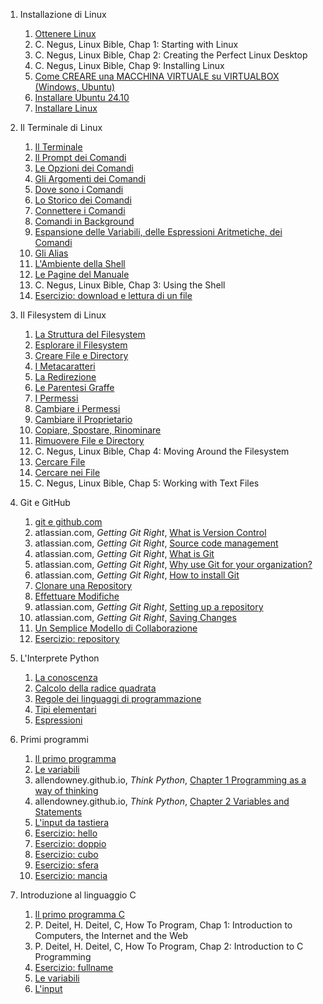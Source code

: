 1. Installazione di Linux

   1. [Ottenere Linux](./linux/install_linux/ottenere_linux.md)
   1. C. Negus, Linux Bible, Chap 1: Starting with Linux
   1. C. Negus, Linux Bible, Chap 2: Creating the Perfect Linux Desktop
   1. C. Negus, Linux Bible, Chap 9: Installing Linux
   1. [Come CREARE una MACCHINA VIRTUALE su VIRTUALBOX (Windows, Ubuntu)](https://youtu.be/ZdeGbnRkT_c?feature=shared)
   1. [Installare Ubuntu 24.10](https://youtu.be/POYlMKTV1Js?feature=shared)
   1. [Installare Linux](./linux/install_linux/installazione.md)

1. Il Terminale di Linux

   1. [Il Terminale](./linux/terminale_linux/terminale.md)
   1. [Il Prompt dei Comandi](./linux/terminale_linux/prompt.md)
   1. [Le Opzioni dei Comandi](./linux/terminale_linux/opzioni.md)
   1. [Gli Argomenti dei Comandi](./linux/terminale_linux/argomenti.md)
   1. [Dove sono i Comandi](./linux/terminale_linux/dove.md)
   1. [Lo Storico dei Comandi](./linux/terminale_linux/storico.md)
   1. [Connettere i Comandi](./linux/terminale_linux/pipes.md)
   1. [Comandi in Background](./linux/terminale_linux/background.md)
   1. [Espansione delle Variabili, delle Espressioni Aritmetiche, dei Comandi](./linux/terminale_linux/espansione.md)
   1. [Gli Alias](./linux/terminale_linux/alias.md)
   1. [L'Ambiente della Shell](./linux/terminale_linux/ambiente.md)
   1. [Le Pagine del Manuale](./linux/terminale_linux/manuale.md)
   1. C. Negus, Linux Bible, Chap 3: Using the Shell
   1. [Esercizio: download e lettura di un file](./linux/terminale_linux/file.md)

1. Il Filesystem di Linux

   1. [La Struttura del Filesystem](./linux/filesystem_linux/struttura.md)
   1. [Esplorare il Filesystem](./linux/filesystem_linux/esplorare.md)
   1. [Creare File e Directory](./linux/filesystem_linux/directory.md)
   1. [I Metacaratteri](./linux/filesystem_linux/metacaratteri.md)
   1. [La Redirezione](./linux/filesystem_linux/redirezione.md)
   1. [Le Parentesi Graffe](./linux/filesystem_linux/graffe.md)
   1. [I Permessi](./linux/filesystem_linux/permessi.md)
   1. [Cambiare i Permessi](./linux/filesystem_linux/cambiare_permessi.md)
   1. [Cambiare il Proprietario](./linux/filesystem_linux/cambiare_proprietario.md)
   1. [Copiare, Spostare, Rinominare](./linux/filesystem_linux/cpmv.md)
   1. [Rimuovere File e Directory](./linux/filesystem_linux/rimuovere.md)
   1. C. Negus, Linux Bible, Chap 4: Moving Around the Filesystem
   1. [Cercare File](./linux/filesystem_linux/cercare.md)
   1. [Cercare nei File](./linux/filesystem_linux/grep.md)
   1. C. Negus, Linux Bible, Chap 5: Working with Text Files

1. Git e GitHub

   1. [git e github.com](./git/git_github.md)
   1. atlassian.com, _Getting Git Right_, [What is Version Control](https://www.atlassian.com/git/tutorials/what-is-version-control)
   1. atlassian.com, _Getting Git Right_, [Source code management](https://www.atlassian.com/git/tutorials/source-code-management)
   1. atlassian.com, _Getting Git Right_, [What is Git](https://www.atlassian.com/git/tutorials/what-is-git)
   1. atlassian.com, _Getting Git Right_, [Why use Git for your organization?](https://www.atlassian.com/git/tutorials/why-git)
   1. atlassian.com, _Getting Git Right_, [How to install Git](https://www.atlassian.com/git/tutorials/install-git)
   1. [Clonare una Repository](./git/clonare.md)
   1. [Effettuare Modifiche](./git/modificare.md)
   1. atlassian.com, _Getting Git Right_, [Setting up a repository](https://www.atlassian.com/git/tutorials/setting-up-a-repository)
   1. atlassian.com, _Getting Git Right_, [Saving Changes](https://www.atlassian.com/git/tutorials/saving-changes)
   1. [Un Semplice Modello di Collaborazione](./git/collaborare.md)
   1. [Esercizio: repository](./git/repo.md)

1. L'Interprete Python

   1. [La conoscenza](./interpretepy/conoscenza.md)
   1. [Calcolo della radice quadrata](./interpretepy/radice.md)
   1. [Regole dei linguaggi di programmazione](./interpretepy/regole.md)
   1. [Tipi elementari](./interpretepy/tipi.md)
   1. [Espressioni](./interpretepy/espressioni.md)

1. Primi programmi

   1. [Il primo programma](./primoprogramma/primo.md)
   1. [Le variabili](./primoprogramma/variabili.md)
   1. allendowney.github.io, _Think Python_,
      [Chapter 1 Programming as a way of thinking](https://allendowney.github.io/ThinkPython/chap01.html)
   1. allendowney.github.io, _Think Python_,
      [Chapter 2 Variables and Statements](https://allendowney.github.io/ThinkPython/chap02.html)
   1. [L'input da tastiera](./primoprogramma/input.md)
   1. [Esercizio: hello](./primoprogramma/hello.md)
   1. [Esercizio: doppio](./primoprogramma/doppio.md)
   1. [Esercizio: cubo](./primoprogramma/cubo.md)
   1. [Esercizio: sfera](./primoprogramma/sfera.md)
   1. [Esercizio: mancia](./primoprogramma/mancia.md)

1. Introduzione al linguaggio C
   1. [Il primo programma C](./introc/hello.md)
   1. P. Deitel, H. Deitel, C, How To Program, Chap 1: Introduction to Computers, the Internet and the Web
   1. P. Deitel, H. Deitel, C, How To Program, Chap 2: Introduction to C Programming
   1. [Esercizio: fullname](./introc/name.md)
   1. [Le variabili](./introc/variabili.md)
   1. [L'input](./introc/input.md)

<!--- 1. [Diventare Utente Esperto di Linux (altre letture)](./poweruser_linux/altre_letture.md) -->

<!--- 1. [Diventare Amministratore di Linux](./sysadmin_linux/letture.md) -->

<!--- 1. Le pagine HTML -->

   <!--- 1.  [Struttura di una Pagina HTML](./html/dochtml.md)  -->
   <!--- 1.  [Gestione del Testo](./html/testo.md) -->
   <!--- 1.  [Collegamenti Ipertestuali](./html/links.md) -->
   <!--- 1.  [Le Liste](./html/lists.md) -->
   <!--- 1.  [Le Tabelle](./html/tables.md) -->
   <!--- 1.  [Tag Semantici](./html/semantic.md) -->
   <!--- 1.  [I Form](./html/forms.md) -->

   <!--- 1. [Esercizio: documento di testo]() -->
   <!--- 1. [Esercizio: form]() -->

   <!--- 1. Approfondimenti HTML Inserire qui le letture consigliate, HTML Dog Intermediate e Advanced -->
